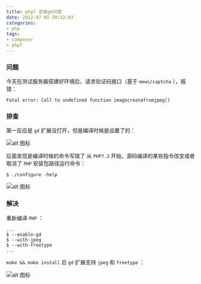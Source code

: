 ```yaml
---
title: php7 安装gd问题
date: 2022-07-05 20:32:03
categories:
- php
tags:
- composer
- php7
---
```


### 问题

今天在测试服务器搭建好环境后，请求验证码接口（基于 `mews/captcha` ），报错：

```
Fatal error: Call to undefined function imagecreatefromjpeg()
```

### 排查

第一反应是 `gd` 扩展没打开，但是编译时候是设置了的：

![alt 图标](https://img.czjge.cn/blog%2F%E5%BE%AE%E4%BF%A1%E6%88%AA%E5%9B%BE_20220705191215.png)

后面发现是编译时候的命令写错了
从 `PHP7.3` 开始，源码编译的某些指令改变或者取消了
`PHP` 安装包路径运行命令：

```shell
$ ./configure -help
```

![alt 图标](https://img.czjge.cn/blog%2F%E5%BE%AE%E4%BF%A1%E6%88%AA%E5%9B%BE_20220705191722.png)

### 解决

重新编译 `PHP` ：

```shell
...
$ --enable-gd
$ --with-jpeg
$ --with-freetype
...
```

`make && make install` 后 `gd` 扩展支持 `jpeg` 和 `freetype` ：

![alt 图标](https://img.czjge.cn/blog%2F%E5%BE%AE%E4%BF%A1%E6%88%AA%E5%9B%BE_20220705201451.png)
